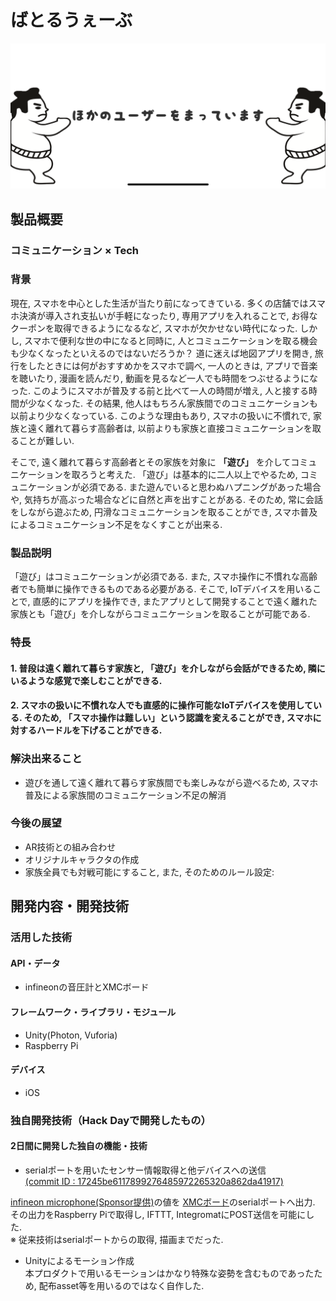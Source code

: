 # ばとるうぇーぶ

[![ばとるうぇーぶ](Images/image.png)](https://youtu.be/0dlm9K76f3A)

## 製品概要
### コミュニケーション ×  Tech

### 背景
現在, スマホを中心とした生活が当たり前になってきている. 多くの店舗ではスマホ決済が導入され支払いが手軽になったり, 専用アプリを入れることで, お得なクーポンを取得できるようになるなど, スマホが欠かせない時代になった. 
しかし, スマホで便利な世の中になると同時に, 人とコミュニケーションを取る機会も少なくなったといえるのではないだろうか？
道に迷えば地図アプリを開き, 旅行をしたときには何がおすすめかをスマホで調べ, 一人のときは, アプリで音楽を聴いたり, 漫画を読んだり, 動画を見るなど一人でも時間をつぶせるようになった. このようにスマホが普及する前と比べて一人の時間が増え, 人と接する時間が少なくなった. その結果, 他人はもちろん家族間でのコミュニケーションも以前より少なくなっている. このような理由もあり, スマホの扱いに不慣れで, 家族と遠く離れて暮らす高齢者は, 以前よりも家族と直接コミュニケーションを取ることが難しい. 

そこで, 遠く離れて暮らす高齢者とその家族を対象に **「遊び」** を介してコミュニケーションを取ろうと考えた. 「遊び」は基本的に二人以上でやるため, コミュニケーションが必須である. また遊んでいると思わぬハプニングがあった場合や, 気持ちが高ぶった場合などに自然と声を出すことがある. そのため, 常に会話をしながら遊ぶため, 円滑なコミュニケーションを取ることができ, スマホ普及によるコミュニケーション不足をなくすことが出来る. 

### 製品説明
「遊び」はコミュニケーションが必須である. また, スマホ操作に不慣れな高齢者でも簡単に操作できるものである必要がある. そこで, IoTデバイスを用いることで, 直感的にアプリを操作でき, またアプリとして開発することで遠く離れた家族とも「遊び」を介しながらコミュニケーションを取ることが可能である. 


### 特長

#### 1. 普段は遠く離れて暮らす家族と, 「遊び」を介しながら会話ができるため, 隣にいるような感覚で楽しむことができる. 

#### 2. スマホの扱いに不慣れな人でも直感的に操作可能なIoTデバイスを使用している. そのため, 「スマホ操作は難しい」という認識を変えることができ, スマホに対するハードルを下げることができる. 



### 解決出来ること
* 遊びを通して遠く離れて暮らす家族間でも楽しみながら遊べるため, スマホ普及による家族間のコミュニケーション不足の解消



### 今後の展望
* AR技術との組み合わせ
* オリジナルキャラクタの作成 
* 家族全員でも対戦可能にすること, また, そのためのルール設定:


## 開発内容・開発技術
### 活用した技術
#### API・データ
* infineonの音圧計とXMCボード

#### フレームワーク・ライブラリ・モジュール
* Unity(Photon, Vuforia) 
* Raspberry Pi

#### デバイス
* iOS

### 独自開発技術（Hack Dayで開発したもの）
#### 2日間に開発した独自の機能・技術
* serialポートを用いたセンサー情報取得と他デバイスへの送信<br>
 [(commit ID : 17245be6117899276485972265320a862da41917)](https://github.com/jphacks/FK_1904/commit/17245be6117899276485972265320a862da41917)

 [infineon microphone(Sponsor提供)](https://www.infineon.com/cms/jp/product/sensor/mems-microphones/)の値を [XMCボード](https://www.infineon.com/cms/en/product/evaluation-boards/kit_xmc_2go_xmc1100_v1/)のserialポートへ出力. その出力をRaspberry Piで取得し, IFTTT, IntegromatにPOST送信を可能にした. <br>
 ※ 従来技術はserialポートからの取得, 描画までだった. 
 
 
* Unityによるモーション作成<br>
 本プロダクトで用いるモーションはかなり特殊な姿勢を含むものであったため, 配布asset等を用いるのではなく自作した. 
